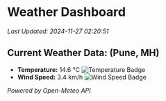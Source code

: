 
# Weather Dashboard

_Last Updated: 2024-11-27 02:20:51_

## Current Weather Data: (Pune, MH)
- **Temperature:** 14.6 °C ![Temperature Badge](https://img.shields.io/badge/Temperature-Low%20Temp-blue)
- **Wind Speed:** 3.4 km/h ![Wind Speed Badge](https://img.shields.io/badge/Wind%20Speed-Low%20Wind-blue)

*Powered by Open-Meteo API*
